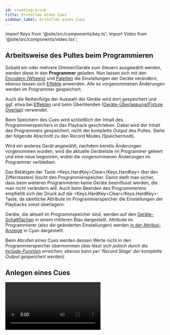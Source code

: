 ```yaml
---
id: creating-a-cue
title: Erstellen eines Cues
sidebar_label: Erstellen eines Cues
---
```


import Keys from '@site/src/components/key.ts';
import Video from '@site/src/components/video.tsx';

## Arbeitsweise des Pultes beim Programmieren
Sobald ein oder mehrere Dimmer/Geräte zum Steuern ausgewählt werden,
werden diese in den **Programmer** geladen. Nun lassen sich mit den [Encodern (Wheels)](../controlling-fixtures/changing-fixture-attributes#einstellen-von-attributen-mit-den-encodern) und
[Paletten](../palettes.md) die Einstellungen der Geräte verändern; ebenso lassen sich
[Effekte](../effects.md) anwenden. Alle so vorgenommenen Änderungen werden im Programmer gespeichert.

Auch die Reihenfolge der Auswahl der Geräte wird dort gespeichert und ggf. etwa
bei [Effekten](../effects.md) und beim Überblenden ([Geräte-Überlappung/Fixture Overlap](cue-timing.md#einstellen-von-überblendzeiten-und-geräteversatz)) verwendet. 

Beim Speichern des Cues wird schließlich der Inhalt des Programmierspeichers 
in das Playback geschrieben. Dabei wird der Inhalt des Programmers gespeichert,
nicht der komplette Output des Pultes. Siehe der folgende Abschnitt zu den Record 
Modes (Speichermodi).

Wird ein anderes Gerät angewählt, nachdem bereits Änderungen vorgenom­men
wurden, wird die aktuelle Geräteliste im Programmer geleert und eine neue begonnen,
wobei die vorgenommenen Änderungen im Programmer verbleiben.

Das Betätigen der Taste <Keys.HardKey>Clear</Keys.HardKey> (bei den Zifferntasten) löscht den
Programmierspeicher. Damit stellt man sicher, dass beim
weiteren Programmieren keine Geräte beeinflusst werden, die man nicht
verändern will. Auch beim Beenden des Programmierens empfiehlt sich der
Druck auf die <Keys.HardKey>Clear</Keys.HardKey>-Taste, da sämtliche Attribute im
Programmierspeicher die Einstellungen der Playbacks sonst überlagern.

Geräte, die aktuell im Programmspeicher sind, werden auf den
[Geräte-Schaltflächen](../controlling-fixtures.md#dimmer-und-geräte-zum-steuern-auswählen) in einem mittleren Blau dargestellt. Attribute im
Programmierer (also die geänderten Einstellungen) werden [in der Attribut-Anzeige](../controlling-fixtures/changing-fixture-attributes.md#einstellen-von-attributen-mit-den-encodern)
in Cyan dargestellt.

Beim Abrufen eines Cues werden dessen Werte nicht in den
Programmierspeicher übernommen *(das lässt sich jedoch durch die
[Include-Function](editing-cues.md#cues-wiederverwenden---die-include-funktion) erreichen; ebenso kann per 'Record Stage' der komplette Output gespeichert werden)*.


## Anlegen eines Cues

<Video videoId="X5g6DMVwlZU" title="Creating a Cue" />

1. Drücken Sie <Keys.HardKey>Clear</Keys.HardKey>, um den Programmierspeicher zu leeren.
*Damit wird eine saubere Arbeitsumgebung sichergestellt.*

2. Stellen Sie das gewünschte Bild ein. Dabei können auch Shapes
verwendet werden. Bedenken Sie, dass nur die von Ihnen angewählten
Geräte bzw. veränderten Attribute im Cue gespeichert werden (je nach
Speichermodus).

3. Betätigen Sie die Taste <Keys.HardKey>Record</Keys.HardKey>.

4. Drücken Sie die **Swop-Taste** eines freien Playbacks; freie
Speicherplätze werden durch blinkende LEDs angezeigt. Ebenso lässt
sich ein Cue auf eine Schaltfläche im Fenster 'Playbacks' speichern.

5. Drücken Sie <Keys.HardKey>Clear</Keys.HardKey>, um den Programmierspeicher zu leeren.

Wissenswerte Dinge zum Speichern von Cues:

-   Cues können auf die Fader, auf Macro/Executor-Tasten sowie auf 
Schaltflächen im Fenster 'Playbacks' gespeichert werden.

-   Die Menütaste <Keys.SoftKey>Record Mode</Keys.SoftKey> bietet folgende Optionen:
    -   <Keys.SoftKey>Record By Fixture</Keys.SoftKey> - Speichern pro Gerät - alle Attribute 
	der Geräte, die angewählt oder verändert wurden, werden gespeichert
    -   <Keys.SoftKey>Record By Channel</Keys.SoftKey> - Speichern pro Kanal - nur die veränderten 
	Attribute werden gespeichert
    -   <Keys.SoftKey>Record Stage</Keys.SoftKey> - gesamtes Bild speichern: sämtliche
    Geräte mit nicht geschlossenem Dimmer werden gespeichert
    -   &nbsp;<Keys.SoftKey>Quick Build</Keys.SoftKey> - siehe [nächster Abschnitt](#quick-build----cues-schnellspeichern)

-   <Keys.SoftKey>Record By Channel</Keys.SoftKey> ist empfehlenswert, wenn mehrere Cues
    übereinandergelegt werden sollen, um einen bestimmten Effekt zu
    erzielen.

-   Soll eine Vielzahl von Cues gespeichert werden, so lässt sich mit
    der Taste <Keys.HardKey>Menu Latch</Keys.HardKey> das 'Record Cue'-Menu einrasten und dauerhaft
    aktiv halten. Ein weiteres Betätigen von <Keys.HardKey>Menu Latch</Keys.HardKey> verlässt
    diesen Modus wieder.

-   Unten im Bildschirm wird eine Bezeichnung des jeweiligen Cues
    angezeigt. Um diese einzustellen, drücken Sie <Keys.SoftKey>Set Legend</Keys.SoftKey>, dann
    die jeweilige **Swop-Taste** des entsprechenden Playbacks, und geben
    die Bezeichnung über die Tastatur ein oder machen eine Skizze auf dem 
	Bildschirm. Beenden Sie die Eingabe mit <Keys.HardKey>Enter</Keys.HardKey>. *Handelt es sich um 
	einen Speicherplatz ohne zugehörigen Bildschirmbereich - etwa nur eine 
	Taste - so bezeichnen Sie diesen auf hergebrachte Art mit Tape und Stift.*

![Playbacks stored on playback faders](/docs/images/Playbacks-stored-on-playback-faders.png)

-   Das Fenster 'Static Playbacks' zeigt die Belegung der
    Macro-/Exekutor-Tasten sowie - auf dem Tiger Touch - der 10 festen
    Fader.

## Quick Build -- Cues schnellspeichern

Stellt man <Keys.SoftKey>Record Mode</Keys.SoftKey> auf **Quick Build**, so lassen sich Cues aus
bereits programmierten Cues und Paletten erstellen (wie auch per
[Include](editing-cues.md#cues-wiederverwenden---die-include-funktion)).

Nach dem Aktivieren von Quick Build wartet das Pult auf die Auswahl von
Speicherplätzen und Paletten.

Sollen nur einige der Lampen aus einem Speicherplatz/einer Palette
verwendet werden, wählen Sie zuerst die Geräte aus, und klicken dann auf
das Playback/die Palette.

Drücken Sie <Keys.SoftKey>OK</Keys.SoftKey>, wenn alle erforderlichen Playbacks/Paletten
aufgerufen wurden.

## Verwenden von Shapes und Effekten in Cues

Erwartungsgemäß werden auch sämtliche aktivierten [Shapes und Pixel-Effekte](../effects.md)
als Teil des Cues abgespeichert. 

Ebenso können Sie einen Shape ohne Basiswerte speichern; ein Cue wie
dieser kann gemeinsam mit anderen Cues abgerufen werden, überlagert dann
die dort abgespeicherten Werte/Shapes und ergibt vielfältige
Kombinationsmöglichkeiten. Zum Speichern eines solchen Cues nutzen Sie
den Modus **Record by Channel** sowie die ['Off'-Funktion](editing-cues.md#deaktivieren-von-attributen-in-cues-mit-off), um die anderen
Attribute aus dem Programmierspeicher zu entfernen.

## Blind-Modus

Im Blind-Modus lassen sich Änderungen an der Programmierung vornehmen,
ohne dabei die aktuellen Ausgangssignale zu verändern; damit lassen sich
etwa während einer laufenden Show noch 'unsichtbar' Korrekturen
vornehmen. Diese können gleichwohl im [Visualiser](../capture-visualiser.md) zur Kontrolle angezeigt werden.

Zum Aktivieren des Blind-Modus drücken Sie auf die Taste <Keys.HardKey>Blind</Keys.HardKey> *(auf
älteren Pulten ohne diese Taste halten Sie die <Keys.HardKey>AVO</Keys.HardKey>-Taste gedrückt
und wählen die Option <Keys.SoftKey>Blind</Keys.SoftKey>; damit können Sie zwischen <Keys.SoftKey>Active</Keys.SoftKey>
und <Keys.SoftKey>Inactive</Keys.SoftKey> umschalten)*.

Sollen nur einzelne Speicherplätze z.B. im Visualiser kontrolliert
werden, ohne auf die Bühne 'rauszugehen', so können sie per <Keys.SoftKey>Playback Options</Keys.SoftKey> 
in den Blind-Modus geschaltet werden, oder man hält <Keys.HardKey>Blind</Keys.HardKey>
gedrückt und drückt/klickt auf das jeweilige Playback. Wiederholt man
das, so wird das Playback wieder ‚Live'.

Die im Blind-Modus vorgenommenen Einstellungen lassen sich in den
Live-Modus herüberfaden: dazu tippen Sie mit den Zifferntasten eine Zeit
(in Sekunden) ein und drücken dann <Keys.HardKey>Blind</Keys.HardKey>. Damit können z.B. mehrere
Paletten auf einmal abgerufen werden; oder Sie bereiten Blind einen
neuen Look vor und rufen diesen ab, ohne erst einen Cue programmieren zu
müssen.

## Attribut-Speichermaske bei Cues

Beim Speichern von Cues lässt sich eine Maske erstellen, mit der die zu
speichernden Attribute festgelegt werden. Dies funktioniert genauso wie 
beim [Speichern von Paletten](../palettes/creating-palettes.md#speichern-einer-palette).
Drücken Sie <Keys.HardKey>Record</Keys.HardKey> und wählen die Option <Keys.SoftKey>Set Mask</Keys.SoftKey>. Wählen Sie 
nun die zu speichernden Attribute mit den Attribut-Tasten.

## Cues zu Chasern/Cuelisten umwandeln

Bestehende Cues lassen sich ganz einfach zu [Chasern](../chases.md) oder
[Cuelisten](../cue-lists.md) umwandeln, indem man einen weiteren Cue 
hinzufügt und die entsprechende Option wählt. Nehmen Sie die gewünschten
Einstellungen (für den zweiten Step) vor, drücken Sie <Keys.HardKey>Record</Keys.HardKey>, gefolgt 
von der blauen Taste des bereits bestehenden Cues. Wählen Sie nun die Option 
<Keys.SoftKey>Convert to Chase</Keys.SoftKey> (oder Cue List). Damit wird der bestehende Cue 
Cue 1, der neu gespeicherte Cue wird Cue 2.

